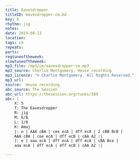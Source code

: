 ```yaml
---
title: Eavesdropper
titleID: eavesdropper-cm.md
key: A
rhythm: jig
notes:
date: 2019-09-13
location:
tags: cm
repeats:
parts:
regtuneoftheweek:
slowtuneoftheweek:
mp3_file: /mp3/cm/eavesdropper-cm.mp3
mp3_source: Charlie Montgomery, House recording
mp3_licence: "© Charlie Montgomery. All Rights Reserved."
mp3_url:
source:  House recording
abc_source: The Session
abc_url: https://thesession.org/tunes/389
abc: |
    X: 5
    T: The Eavesdropper
    R: jig
    M: 6/8
    L: 1/8
    K: Amaj
    |: e | AAA cBA | cee ecA | dff ecA | 2 cBB BcB |
    AAA cBA | cee ecA | dff ecB | cAA A2 :|
    |: e | aaa ecA | dff ecA | dff ecA | cBA Bce |
    aaa ecA | dff ecA | dff ecB | cAA A2 :|

---
```


